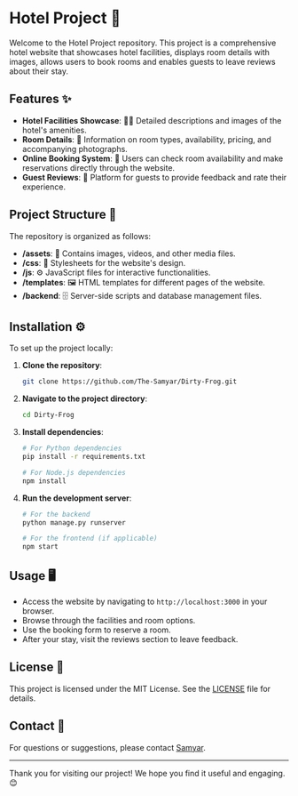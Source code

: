 # Hotel Project 🏨

Welcome to the Hotel Project repository. This project is a comprehensive hotel website that showcases hotel facilities, displays room details with images, allows users to book rooms and enables guests to leave reviews about their stay.

## Features ✨

- **Hotel Facilities Showcase**: 🏊‍♂️ Detailed descriptions and images of the hotel's amenities.
- **Room Details**: 🛌 Information on room types, availability, pricing, and accompanying photographs.
- **Online Booking System**: 📅 Users can check room availability and make reservations directly through the website.
- **Guest Reviews**: 📝 Platform for guests to provide feedback and rate their experience.

## Project Structure 📂

The repository is organized as follows:

- **/assets**: 📸 Contains images, videos, and other media files.
- **/css**: 🎨 Stylesheets for the website's design.
- **/js**: ⚙️ JavaScript files for interactive functionalities.
- **/templates**: 🖼 HTML templates for different pages of the website.
- **/backend**: 🗄 Server-side scripts and database management files.

## Installation ⚙️

To set up the project locally:

1. **Clone the repository**:
   ```bash
   git clone https://github.com/The-Samyar/Dirty-Frog.git
   ```
2. **Navigate to the project directory**:
   ```bash
   cd Dirty-Frog
   ```
3. **Install dependencies**:
   ```bash
   # For Python dependencies
   pip install -r requirements.txt

   # For Node.js dependencies
   npm install
   ```
4. **Run the development server**:
   ```bash
   # For the backend
   python manage.py runserver

   # For the frontend (if applicable)
   npm start
   ```

## Usage 🖥️

- Access the website by navigating to `http://localhost:3000` in your browser.
- Browse through the facilities and room options.
- Use the booking form to reserve a room.
- After your stay, visit the reviews section to leave feedback.

## License 📜

This project is licensed under the MIT License. See the [LICENSE](LICENSE) file for details.

## Contact 📧

For questions or suggestions, please contact [Samyar](mailto:your-email@example.com).

---

Thank you for visiting our project! We hope you find it useful and engaging. 😊
